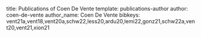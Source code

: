 title: Publications of Coen De Vente
template: publications-author
author: coen-de-vente
author_name: Coen De Vente
bibkeys: vent21a,vent18,vent20a,schw22,less20,ardu20,lemi22,gonz21,schw22a,vent20,vent21,xion21